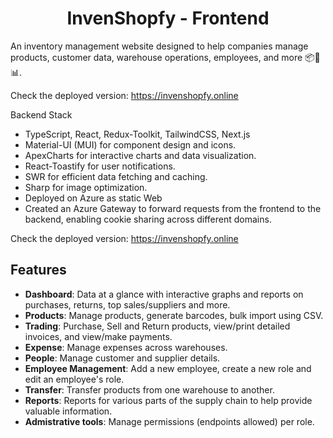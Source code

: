 <h1 align="center">
  InvenShopfy - Frontend 
</h1>
An inventory management website designed to help companies manage products, customer data, warehouse operations, 
employees, and more 📦👥📊.

Check the deployed version: 
  https://invenshopfy.online 

Backend Stack 
- TypeScript, React, Redux-Toolkit, TailwindCSS, Next.js
- Material-UI (MUI) for component design and icons.
- ApexCharts for interactive charts and data visualization.
- React-Toastify for user notifications.
- SWR for efficient data fetching and caching.
- Sharp for image optimization.
- Deployed on Azure as static Web
- Created an Azure Gateway to forward requests from the frontend to the backend, enabling cookie sharing across different domains.


Check the deployed version: 
  https://invenshopfy.online 

 ## Features

- **Dashboard**: Data at a glance with interactive graphs and reports on purchases, returns, top sales/suppliers and more. 
- **Products**: Manage products, generate barcodes, bulk import using CSV. 
- **Trading**: Purchase, Sell and Return products, view/print detailed invoices, and view/make payments. 
- **Expense**: Manage expenses across warehouses. 
- **People**: Manage customer and supplier details.
- **Employee Management**: Add a new employee, create a new role and edit an employee's role.
- **Transfer**: Transfer products from one warehouse to another. 
- **Reports**: Reports for various parts of the supply chain to help provide valuable information.
- **Admistrative tools**: Manage permissions (endpoints allowed) per role.
